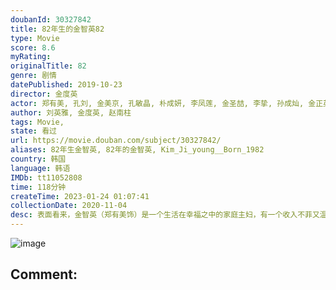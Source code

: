```yaml
---
doubanId: 30327842
title: 82年生的金智英82
type: Movie
score: 8.6
myRating: 
originalTitle: 82
genre: 剧情
datePublished: 2019-10-23
director: 金度英
actor: 郑有美, 孔刘, 金美京, 孔敏晶, 朴成妍, 李凤莲, 金圣喆, 李挚, 孙成灿, 金正英, 李海云, 李娜云, 禹志贤, 芮秀贞, 廉惠兰, 朴世贤, 禹都临, 金国熙, 安泰琳, 金锦顺, 金夏妍, 车美京, 尹莎凤, 赵睿琳, 姜爱信, 李柱元, 金城泰, 全国香, 李承勇, 郑亨奭, 金勇浚, 元春圭, 郑泰成, 崔熙真
author: 刘英雅, 金度英, 赵南柱
tags: Movie, 
state: 看过
url: https://movie.douban.com/subject/30327842/
aliases: 82年生金智英, 82年的金智英, Kim_Ji_young__Born_1982
country: 韩国
language: 韩语
IMDb: tt11052808
time: 118分钟
createTime: 2023-01-24 01:07:41
collectionDate: 2020-11-04
desc: 表面看来，金智英（郑有美饰）是一个生活在幸福之中的家庭主妇，有一个收入不菲又温柔体贴的丈夫郑大贤（孔侑饰）和一个非常可爱的女儿，在波澜不惊的日子里享受着每一天的平淡和安稳。实际上，金智英的内心早...
---
```


![image](p2578045524.jpg)

Comment: 
---

